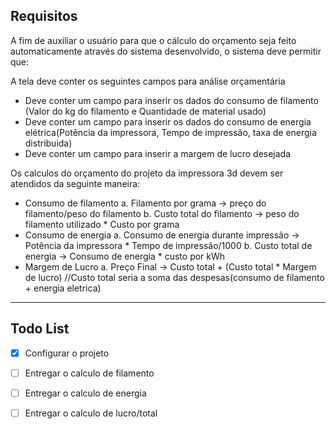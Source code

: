 ## Requisitos

A fim de auxiliar o usuário para que o cálculo do orçamento seja feito automaticamente
através do sistema desenvolvido, o sistema deve permitir que:

A tela deve conter os seguintes campos para análise orçamentária
- Deve conter um campo para inserir os dados do consumo de filamento (Valor do kg do filamento e Quantidade de material usado)
- Deve conter um campo para inserir os dados do consumo de energia elétrica(Potência da impressora, Tempo de impressão, taxa de energia distribuida)
- Deve conter um campo para inserir a margem de lucro desejada

Os calculos do orçamento do projeto da impressora 3d devem ser atendidos da seguinte maneira:
- Consumo de filamento
 a. Filamento por grama ->  preço do filamento/peso do filamento
 b. Custo total do filamento -> peso do filamento utilizado * Custo por grama
- Consumo de energia
 a. Consumo de energia durante impressão -> Potência da impressora * Tempo de impressão/1000
 b. Custo total de energia -> Consumo de energia * custo por kWh
- Margem de Lucro
 a. Preço Final -> Custo total + (Custo total * Margem de lucro) //Custo total seria a soma das despesas(consumo de filamento + energia eletrica)

---

## Todo List

- [x] Configurar o projeto
- [ ] Entregar o calculo de filamento
- [ ] Entregar o calculo de energia
- [ ] Entregar o calculo de lucro/total

